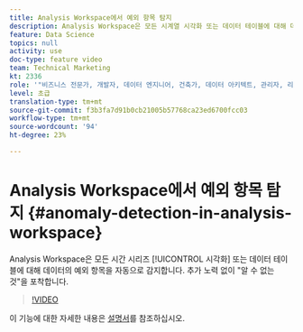 ```yaml
---
title: Analysis Workspace에서 예외 항목 탐지
description: Analysis Workspace은 모든 시계열 시각화 또는 데이터 테이블에 대해 데이터의 예외 항목을 자동으로 감지합니다. 추가 노력 없이 "알 수 없는 것"을 포착합니다.
feature: Data Science
topics: null
activity: use
doc-type: feature video
team: Technical Marketing
kt: 2336
role: '"비즈니스 전문가, 개발자, 데이터 엔지니어, 건축가, 데이터 아키텍트, 관리자, 리더"'
level: 초급
translation-type: tm+mt
source-git-commit: f3b3fa7d91b0cb21005b57768ca23ed6700fcc03
workflow-type: tm+mt
source-wordcount: '94'
ht-degree: 23%

---
```



# Analysis Workspace에서 예외 항목 탐지 {#anomaly-detection-in-analysis-workspace}

Analysis Workspace은 모든 시간 시리즈 [!UICONTROL 시각화] 또는 데이터 테이블에 대해 데이터의 예외 항목을 자동으로 감지합니다. 추가 노력 없이 &quot;알 수 없는 것&quot;을 포착합니다.

>[!VIDEO](https://video.tv.adobe.com/v/25444/?quality=12)

이 기능에 대한 자세한 내용은 [설명서](https://marketing.adobe.com/resources/help/ko_KR/analytics/analysis-workspace/anomaly_detection.html)를 참조하십시오.
